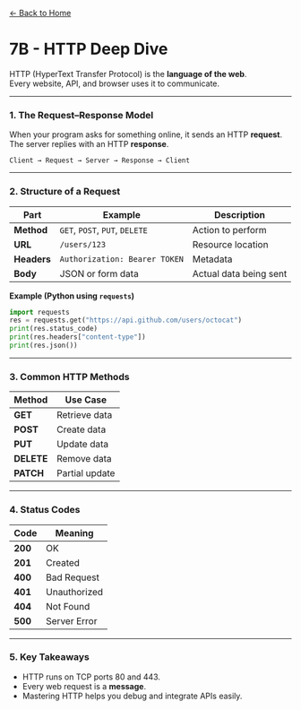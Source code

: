 [← Back to Home](../README.md)

# 7B - HTTP Deep Dive

HTTP (HyperText Transfer Protocol) is the **language of the web**.  
Every website, API, and browser uses it to communicate.

---

### 1. The Request–Response Model

When your program asks for something online, it sends an HTTP **request**.  
The server replies with an HTTP **response**.

```
Client → Request → Server → Response → Client
```

---

### 2. Structure of a Request

| Part | Example | Description |
|------|----------|-------------|
| **Method** | `GET`, `POST`, `PUT`, `DELETE` | Action to perform |
| **URL** | `/users/123` | Resource location |
| **Headers** | `Authorization: Bearer TOKEN` | Metadata |
| **Body** | JSON or form data | Actual data being sent |

**Example (Python using `requests`)**
```python
import requests
res = requests.get("https://api.github.com/users/octocat")
print(res.status_code)
print(res.headers["content-type"])
print(res.json())
```

---

### 3. Common HTTP Methods

| Method | Use Case |
|---------|-----------|
| **GET** | Retrieve data |
| **POST** | Create data |
| **PUT** | Update data |
| **DELETE** | Remove data |
| **PATCH** | Partial update |

---

### 4. Status Codes

| Code | Meaning |
|------|----------|
| **200** | OK |
| **201** | Created |
| **400** | Bad Request |
| **401** | Unauthorized |
| **404** | Not Found |
| **500** | Server Error |

---

### 5. Key Takeaways
- HTTP runs on TCP ports 80 and 443.  
- Every web request is a **message**.  
- Mastering HTTP helps you debug and integrate APIs easily.
